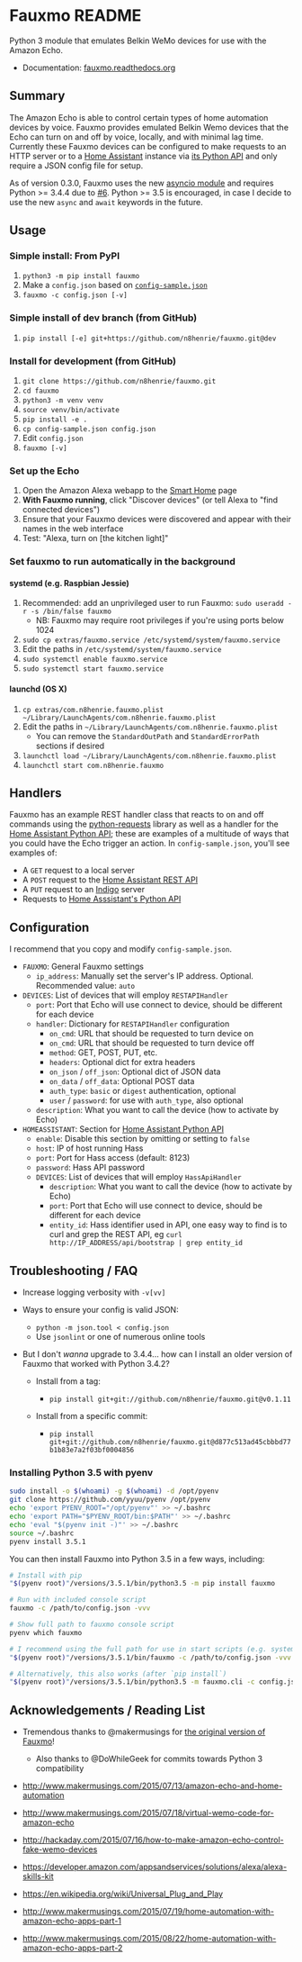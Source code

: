 # Fauxmo README

Python 3 module that emulates Belkin WeMo devices for use with the Amazon Echo.

- Documentation: [fauxmo.readthedocs.org](https://fauxmo.readthedocs.org)

## Summary

The Amazon Echo is able to control certain types of home automation devices by
voice. Fauxmo provides emulated Belkin Wemo devices that the Echo can turn on
and off by voice, locally, and with minimal lag time. Currently these Fauxmo
devices can be configured to make requests to an HTTP server or to a [Home
Assistant](https://home-assistant.io) instance via [its Python
API](https://home-assistant.io/developers/python_api/) and only require a JSON
config file for setup.

As of version 0.3.0, Fauxmo uses the new [asyncio
module](https://docs.python.org/3/library/asyncio.html#module-asyncio) and
requires Python >= 3.4.4 due to
[#6](https://github.com/n8henrie/fauxmo/issues/6). Python >= 3.5 is encouraged,
in case I decide to use the new `async` and `await` keywords in the future.

## Usage

### Simple install: From PyPI

1. `python3 -m pip install fauxmo`
1. Make a `config.json` based on
   [`config-sample.json`](https://github.com/n8henrie/fauxmo/blob/master/config-sample.json)
1. `fauxmo -c config.json [-v]`

### Simple install of dev branch (from GitHub)

1. `pip install [-e] git+https://github.com/n8henrie/fauxmo.git@dev`

### Install for development (from GitHub)

1. `git clone https://github.com/n8henrie/fauxmo.git`
1. `cd fauxmo`
1. `python3 -m venv venv`
1. `source venv/bin/activate`
1. `pip install -e .`
1. `cp config-sample.json config.json`
1. Edit `config.json`
1. `fauxmo [-v]`

### Set up the Echo

1. Open the Amazon Alexa webapp to the [Smart
   Home](http://alexa.amazon.com/#smart-home) page
1. **With Fauxmo running**, click "Discover devices" (or tell Alexa to "find
   connected devices")
1. Ensure that your Fauxmo devices were discovered and appear with their
   names in the web interface
1. Test: "Alexa, turn on [the kitchen light]"

### Set fauxmo to run automatically in the background

#### systemd (e.g. Raspbian Jessie)

1. Recommended: add an unprivileged user to run Fauxmo: `sudo useradd -r
   -s /bin/false fauxmo`
    - NB: Fauxmo may require root privileges if you're using ports below 1024
1. `sudo cp extras/fauxmo.service /etc/systemd/system/fauxmo.service`
1. Edit the paths in `/etc/systemd/system/fauxmo.service`
1. `sudo systemctl enable fauxmo.service`
1. `sudo systemctl start fauxmo.service`

#### launchd (OS X)

1. `cp extras/com.n8henrie.fauxmo.plist ~/Library/LaunchAgents/com.n8henrie.fauxmo.plist`
1. Edit the paths in `~/Library/LaunchAgents/com.n8henrie.fauxmo.plist`
    - You can remove the `StandardOutPath` and `StandardErrorPath` sections if
      desired
1. `launchctl load ~/Library/LaunchAgents/com.n8henrie.fauxmo.plist`
1. `launchctl start com.n8henrie.fauxmo`

## Handlers

Fauxmo has an example REST handler class that reacts to on and off commands
using the [python-requests](http://docs.python-requests.org/en/latest/) library
as well as a handler for the [Home Assistant Python
API](https://home-assistant.io/developers/python_api); these are examples of a
multitude of ways that you could have the Echo trigger an action. In
`config-sample.json`, you'll see examples of:

- A `GET` request to a local server
- A `POST` request to the [Home Assistant REST
API](https://home-assistant.io/developers/rest_api/)
- A `PUT` request to an [Indigo](https://www.indigodomo.com/) server
- Requests to [Home Asssistant's Python
  API](https://home-assistant.io/developers/python_api/)

## Configuration

I recommend that you copy and modify `config-sample.json`.

- `FAUXMO`: General Fauxmo settings
    - `ip_address`: Manually set the server's IP address. Optional. Recommended
      value: `auto`
- `DEVICES`: List of devices that will employ `RESTAPIHandler`
    - `port`: Port that Echo will use connect to device, should be different for
      each device
    - `handler`: Dictionary for `RESTAPIHandler` configuration
        - `on_cmd`: URL that should be requested to turn device on
        - `on_cmd`: URL that should be requested to turn device off
        - `method`: GET, POST, PUT, etc.
        - `headers`: Optional dict for extra headers
        - `on_json` / `off_json`: Optional dict of JSON data
        - `on_data` / `off_data`: Optional POST data
        - `auth_type`: `basic` or `digest` authentication, optional
        - `user` / `password`: for use with `auth_type`, also optional
    - `description`: What you want to call the device (how to activate by Echo)
- `HOMEASSISTANT`: Section for [Home Assistant Python
  API](https://home-assistant.io/developers/python_api)
    - `enable`: Disable this section by omitting or setting to `false`
    - `host`: IP of host running Hass
    - `port`: Port for Hass access (default: 8123)
    - `password`: Hass API password
    - `DEVICES`: List of devices that will employ `HassApiHandler`
        - `description`: What you want to call the device (how to activate by
          Echo)
        - `port`: Port that Echo will use connect to device, should be
          different for each device
        - `entity_id`: Hass identifier used in API, one easy way to find is to
          curl and grep the REST API, eg `curl http://IP_ADDRESS/api/bootstrap
          | grep entity_id`

## Troubleshooting / FAQ

- Increase logging verbosity with `-v[vv]`
- Ways to ensure your config is valid JSON:
    - `python -m json.tool < config.json`
    - Use `jsonlint` or one of numerous online tools
- But I don't *wanna* upgrade to 3.4.4... how can I install an older version of
  Fauxmo that worked with Python 3.4.2?

  - Install from a tag:

    - `pip install git+git://github.com/n8henrie/fauxmo.git@v0.1.11`

  - Install from a specific commit:

    - `pip install
      git+git://github.com/n8henrie/fauxmo.git@d877c513ad45cbbbd77b1b83e7a2f03bf0004856`

### Installing Python 3.5 with pyenv

```bash
sudo install -o $(whoami) -g $(whoami) -d /opt/pyenv
git clone https://github.com/yyuu/pyenv /opt/pyenv
echo 'export PYENV_ROOT="/opt/pyenv"' >> ~/.bashrc
echo 'export PATH="$PYENV_ROOT/bin:$PATH"' >> ~/.bashrc
echo 'eval "$(pyenv init -)"' >> ~/.bashrc
source ~/.bashrc
pyenv install 3.5.1
```

You can then install Fauxmo into Python 3.5 in a few ways, including:

```bash
# Install with pip
"$(pyenv root)"/versions/3.5.1/bin/python3.5 -m pip install fauxmo

# Run with included console script
fauxmo -c /path/to/config.json -vvv

# Show full path to fauxmo console script
pyenv which fauxmo

# I recommend using the full path for use in start scripts (e.g. systemd, cron)
"$(pyenv root)"/versions/3.5.1/bin/fauxmo -c /path/to/config.json -vvv

# Alternatively, this also works (after `pip install`)
"$(pyenv root)"/versions/3.5.1/bin/python3.5 -m fauxmo.cli -c config.json -vvv
```

## Acknowledgements / Reading List

- Tremendous thanks to @makermusings for [the original version of
  Fauxmo](https://github.com/makermusings/fauxmo)!

    - Also thanks to @DoWhileGeek for commits towards Python 3 compatibility

- <http://www.makermusings.com/2015/07/13/amazon-echo-and-home-automation>
- <http://www.makermusings.com/2015/07/18/virtual-wemo-code-for-amazon-echo>
- <http://hackaday.com/2015/07/16/how-to-make-amazon-echo-control-fake-wemo-devices>
- <https://developer.amazon.com/appsandservices/solutions/alexa/alexa-skills-kit>
- <https://en.wikipedia.org/wiki/Universal_Plug_and_Play>
- <http://www.makermusings.com/2015/07/19/home-automation-with-amazon-echo-apps-part-1>
- <http://www.makermusings.com/2015/08/22/home-automation-with-amazon-echo-apps-part-2>
